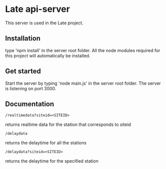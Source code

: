 Late api-server
===============

This server is used in the Late project.

Installation
------------
type 'npm install' in the server root folder. All the node modules required for this project will automatically be installed.

Get started
-----------
Start the server by typing 'node main.js' in the server root folder. The server is listening on port 3000.

Documentation
-------------

`/realtimedata?siteid=<SITEID>`

returns realtime data for the station that corresponds to siteid

`/delaydata`

returns the delaytime for all the stations

`/delaydata?siteid=<SITEID>`

returns the delaytime for the specified station